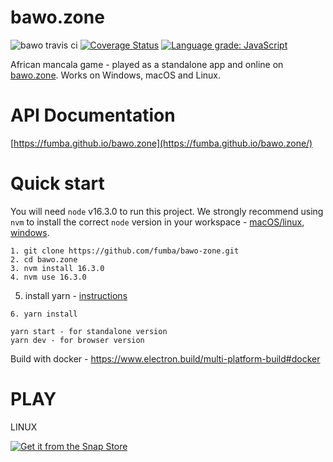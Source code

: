 # bawo.zone

![bawo travis ci](https://travis-ci.com/fumba/bawo.zone.svg?branch=main)
[![Coverage Status](https://coveralls.io/repos/github/fumba/bawo.zone/badge.svg?branch=main)](https://coveralls.io/github/fumba/bawo.zone?branch=main)
[![Language grade: JavaScript](https://img.shields.io/lgtm/grade/javascript/g/fumba/bawo.zone.svg?logo=lgtm&logoWidth=18)](https://lgtm.com/projects/g/fumba/bawo.zone/context:javascript)

African mancala game - played as a standalone app and online on [bawo.zone](http://www.bawo.zone). Works on Windows, macOS and Linux.  

# API Documentation
[https://fumba.github.io/bawo.zone](https://fumba.github.io/bawo.zone/)

# Quick start
You will need `node` v16.3.0 to run this project. We strongly recommend using `nvm` to install the correct `node` version in your workspace - [macOS/linux](https://github.com/nvm-sh/nvm/blob/master/README.md), [windows](https://github.com/coreybutler/nvm-windows). 

```
1. git clone https://github.com/fumba/bawo-zone.git
2. cd bawo.zone
3. nvm install 16.3.0
4. nvm use 16.3.0
```
5. install yarn  - [instructions](https://classic.yarnpkg.com/en/docs/install)
```
6. yarn install

yarn start - for standalone version
yarn dev - for browser version
```

Build with docker - https://www.electron.build/multi-platform-build#docker

# PLAY

LINUX

[![Get it from the Snap Store](https://snapcraft.io/static/images/badges/en/snap-store-black.svg)](https://snapcraft.io/bawo)


